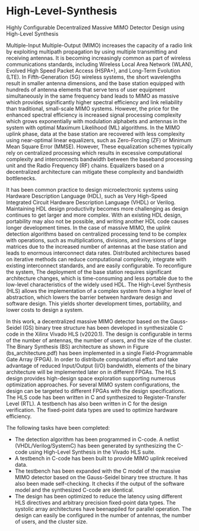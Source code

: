 # High-Level-Synthesis

Highly Configurable Decentralized Massive MIMO Detector Design using High-Level Synthesis

Multiple-Input Multiple-Output (MIMO) increases the capacity of a radio link by exploiting multipath propagation by using multiple transmitting and receiving antennas. It is becoming increasingly common as part of wireless communications standards, including Wireless Local Area Network (WLAN), Evolved High Speed Packet Access (HSPA+), and Long-Term Evolution (LTE). In Fifth-Generation (5G) wireless systems, the short wavelengths result in smaller antenna dimensions, and the base station equipped with hundreds of antenna elements that serve tens of user equipment simultaneously in the same frequency band leads to MIMO as massive which provides significantly higher spectral efficiency and link reliability than traditional, small-scale MIMO systems. However, the price for the enhanced spectral efficiency is increased signal processing complexity which grows exponentially with modulation alphabets and antennas in the system with optimal Maximum Likelihood (ML) algorithms. In the MIMO uplink phase, data at the base station are recovered with less complexity using near-optimal linear equalizers, such as Zero-Forcing (ZF) or Minimum Mean Square Error (MMSE). However, These equalization schemes typically rely on centralized processing which results in excessive computational complexity and interconnects bandwidth between the baseband processing unit and the Radio Frequency (RF) chains. Equalizers based on a decentralized architecture can mitigate these complexity and bandwidth bottlenecks.

It has been common practice to design microelectronic systems using Hardware Description Language (HDL), such as Very High-Speed Integrated Circuit Hardware Description Language (VHDL) or Verilog. Maintaining HDL design productivity becomes more challenging as design continues to get larger and more complex. With an existing HDL design, portability may also not be possible, and writing another HDL code causes longer development times. In the case of massive MIMO, the uplink detection algorithms based on centralized processing tend to be complex with operations, such as multiplications, divisions, and inversions of large matrices due to the increased number of antennas at the base station and leads to enormous interconnect data rates. Distributed architectures based on iterative methods can reduce computational complexity, integrate with existing interconnect standards, and are easily configurable. To reconfigure the system, The deployment of the base station requires significant architecture changes, which is time-consuming and less portable due to the low-level characteristics of the widely used HDL. The High-Level Synthesis (HLS) allows the implementation of a complex system from a higher level of abstraction, which lowers the barrier between hardware design and software design. This yields shorter development times, portability, and lower costs to design a system.

In this work, a decentralized massive MIMO detector based on the Gauss-Seidel (GS) binary tree structure has been developed in synthesizable C code in the Xilinx Vivado HLS (v2020.1). The design is configurable in terms of the number of antennas, the number of users, and the size of the cluster. The Binary Synthesis (BS) architecture as shown in Figure (bs_architecture.pdf) has been implemented in a single Field-Programmable Gate Array (FPGA). In order to distribute computational effort and take advantage of reduced Input/Output (I/O) bandwidth, elements of the binary architecture will be implemented later on in different FPGAs. The HLS design provides high-design space exploration supporting numerous optimization approaches. For several MIMO system configurations, the design can be targeted to different FPGAs with the design specifications. The HLS code has been written in C and synthesized to Register-Transfer Level (RTL). A testbench has also been written in C for the design verification. The fixed-point data types are used to optimize hardware efficiency.

The following tasks have been completed:

* The detection algorithm has been programmed in C-code. A netlist (VHDL/Verilog/SystemC) has been generated by synthesizing the C-code using High-Level Synthesis in the Vivado HLS suite.
* A testbench in C-code has been built to provide MIMO uplink received data.
* The testbench has been expanded with the C model of the massive MIMO detector based on the Gauss-Seidel binary tree structure. It has also been made self-checking. It checks if the output of the software model and the synthesized C-code are identical.
* The design has been optimized to reduce the latency using different HLS directives and arbitrary precision fixed-point data types. The systolic array architectures have beenappiled for parallel operation. The design can easily be configured in the number of antennas, the number of users, and the cluster size.
